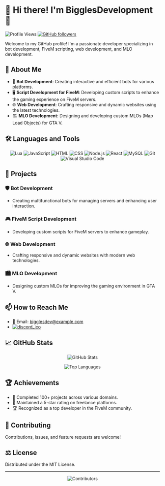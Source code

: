 # 👋 Hi there! I'm BigglesDevelopment 💖

![Profile Views](https://komarev.com/ghpvc/?username=BigglesDevs&color=brightgreen)
[![GitHub followers](https://img.shields.io/github/followers/BigglesDevs?label=Follow&style=social)](https://github.com/BigglesDevs/?tab=follow)

Welcome to my GitHub profile! I'm a passionate developer specializing in bot development, FiveM scripting, web development, and MLO development.

## 🚀 About Me

- 🔧 **Bot Development**: Creating interactive and efficient bots for various platforms.
- 🖥️ **Script Development for FiveM**: Developing custom scripts to enhance the gaming experience on FiveM servers.
- 🌐 **Web Development**: Crafting responsive and dynamic websites using the latest technologies.
- 🏗️ **MLO Development**: Designing and developing custom MLOs (Map Load Objects) for GTA V.

## 🛠️ Languages and Tools

<p align="center">
  <img src="https://img.shields.io/badge/lua-2C2D72?style=for-the-badge&logo=lua&logoColor=white" alt="Lua">
  <img src="https://img.shields.io/badge/javascript-F7DF1E?style=for-the-badge&logo=javascript&logoColor=black" alt="JavaScript">
  <img src="https://img.shields.io/badge/html-E34F26?style=for-the-badge&logo=html5&logoColor=white" alt="HTML">
  <img src="https://img.shields.io/badge/css-1572B6?style=for-the-badge&logo=css3&logoColor=white" alt="CSS">
  <img src="https://img.shields.io/badge/node.js-339933?style=for-the-badge&logo=nodedotjs&logoColor=white" alt="Node.js">
  <img src="https://img.shields.io/badge/react-61DAFB?style=for-the-badge&logo=react&logoColor=black" alt="React">
  <img src="https://img.shields.io/badge/mysql-4479A1?style=for-the-badge&logo=mysql&logoColor=white" alt="MySQL">
  <img src="https://img.shields.io/badge/git-F05032?style=for-the-badge&logo=git&logoColor=white" alt="Git">
  <img src="https://img.shields.io/badge/VS%20Code-0078D4?style=for-the-badge&logo=visualstudiocode&logoColor=white" alt="Visual Studio Code">
</p>

## 🌟 Projects

### 🛡️ Bot Development
- Creating multifunctional bots for managing servers and enhancing user interaction.

### 🎮 FiveM Script Development
- Developing custom scripts for FiveM servers to enhance gameplay.

### 🌐 Web Development
- Crafting responsive and dynamic websites with modern web technologies.

### 🏙️ MLO Development
- Designing custom MLOs for improving the gaming environment in GTA V.

## 📫 How to Reach Me

- 📧 Email: [bigglesdev@example.com](mailto:bigglesdev@example.com)
- [![discord_ico](https://cdn3.emoji.gg/emojis/9738-discord-ico.png)](https://emoji.gg/emoji/9738-discord-ico)

## 📈 GitHub Stats

<p align="center">
  <img src="https://github-readme-stats.vercel.app/api?username=BigglesDevs&show_icons=true&theme=radical" alt="GitHub Stats">
</p>

<p align="center">
  <img src="https://github-readme-stats.vercel.app/api/top-langs/?username=BigglesDevs&layout=compact&theme=radical" alt="Top Languages">
</p>

## 🏆 Achievements

- 🥇 Completed 100+ projects across various domains.
- 🌟 Maintained a 5-star rating on freelance platforms.
- 🏆 Recognized as a top developer in the FiveM community.

## 🤝 Contributing

Contributions, issues, and feature requests are welcome!

## ⚖️ License

Distributed under the MIT License.

---

<p align="center">
  <img src="https://contrib.rocks/image?repo=BigglesDevs/OptiTint-TintMeter" alt="Contributors">
</p>
